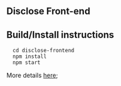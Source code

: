## Disclose Front-end


## Build/Install instructions
```
  cd disclose-frontend
  npm install
  npm start
```
More details [here](https://github.com/facebookincubator/create-react-app/blob/master/README.md);
